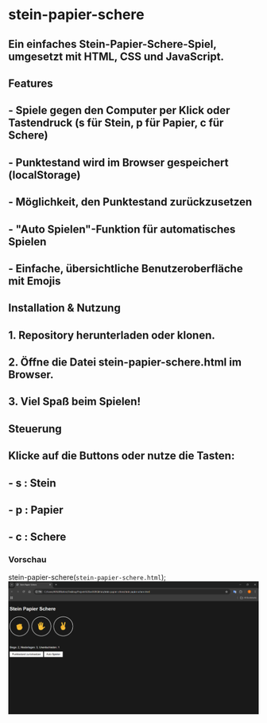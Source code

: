 # stein-papier-schere

## Ein einfaches Stein-Papier-Schere-Spiel, umgesetzt mit HTML, CSS und JavaScript.

## Features

## - Spiele gegen den Computer per Klick oder Tastendruck (s für Stein, p für Papier, c für Schere)
## - Punktestand wird im Browser gespeichert (localStorage)
## - Möglichkeit, den Punktestand zurückzusetzen
## - "Auto Spielen"-Funktion für automatisches Spielen
## - Einfache, übersichtliche Benutzeroberfläche mit Emojis


## Installation & Nutzung

## 1. Repository herunterladen oder klonen.
## 2. Öffne die Datei stein-papier-schere.html im Browser.
## 3. Viel Spaß beim Spielen!

## Steuerung

## Klicke auf die Buttons oder nutze die Tasten:
##  - s : Stein
##  - p : Papier
##  - c : Schere

### Vorschau

stein-papier-schere(`stein-papier-schere.html`);
![stein-papier-schere](screenshot/vorschau.png)

